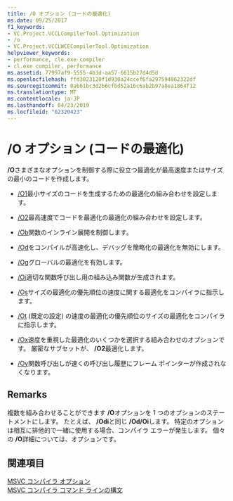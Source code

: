 ```yaml
---
title: /O オプション (コードの最適化)
ms.date: 09/25/2017
f1_keywords:
- VC.Project.VCCLCompilerTool.Optimization
- /o
- VC.Project.VCCLWCECompilerTool.Optimization
helpviewer_keywords:
- performance, cle.exe compiler
- cl.exe compiler, performance
ms.assetid: 77997af9-5555-4b3d-aa57-6615b27d4d5d
ms.openlocfilehash: ffd3023120f1d930a24ccef6fa297594062322df
ms.sourcegitcommit: 0ab61bc3d2b6cfbd52a16c6ab2b97a8ea1864f12
ms.translationtype: MT
ms.contentlocale: ja-JP
ms.lasthandoff: 04/23/2019
ms.locfileid: "62320423"
---
```

# <a name="o-options-optimize-code"></a>/O オプション (コードの最適化)

**/O**さまざまなオプションを制御する際に役立つ最適化が最高速度またはサイズの最小のコードを作成します。

- [/O1](o1-o2-minimize-size-maximize-speed.md)最小サイズのコードを生成するための最適化の組み合わせを設定します。

- [/O2](o1-o2-minimize-size-maximize-speed.md)最高速度でコードを最適化の最適化の組み合わせを設定します。

- [/Ob](ob-inline-function-expansion.md)関数のインライン展開を制御します。

- [/Od](od-disable-debug.md)をコンパイルが高速化し、デバッグを簡略化の最適化を無効にします。

- [/Og](og-global-optimizations.md)グローバルの最適化を有効します。

- [/Oi](oi-generate-intrinsic-functions.md)適切な関数呼び出し用の組み込み関数が生成されます。

- [/Os](os-ot-favor-small-code-favor-fast-code.md)サイズの最適化の優先順位の速度に関する最適化をコンパイラに指示します。

- [/Ot](os-ot-favor-small-code-favor-fast-code.md) (既定の設定) の速度の最適化の優先順位のサイズの最適化をコンパイラに指示します。

- [/Ox](ox-full-optimization.md)速度を重視した最適化のいくつかを選択する組み合わせのオプションです。 厳密なサブセットが、 **/O2**最適化します。

- [/Oy](oy-frame-pointer-omission.md)関数呼び出しが速くの呼び出し履歴にフレーム ポインターが作成されなくなります。

## <a name="remarks"></a>Remarks

複数を組み合わせることができます **/O**オプションを 1 つのオプションのステートメントにします。 たとえば、 **/Odi**と同じ **/Od/Oi**します。 特定のオプションは相互に排他的で一緒に使用する場合、コンパイラ エラーが発生します。 個々 の **/O**詳細については、オプションです。

## <a name="see-also"></a>関連項目

[MSVC コンパイラ オプション](compiler-options.md)<br/>
[MSVC コンパイラ コマンド ラインの構文](compiler-command-line-syntax.md)
